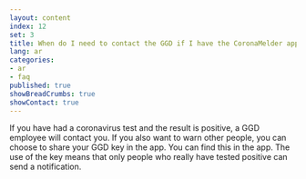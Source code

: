 ```yaml
---
layout: content
index: 12
set: 3
title: When do I need to contact the GGD if I have the CoronaMelder app on my phone?
lang: ar
categories:
- ar
- faq
published: true
showBreadCrumbs: true
showContact: true
---
```


If you have had a coronavirus test and the result is positive, a GGD employee will contact you.
If you also want to warn other people, you can choose to share your GGD key in the app. You can find this in the app. The use of the key means that only people who really have tested positive can send a notification.
  
